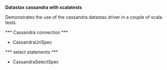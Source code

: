 **Datastax cassandra with scalatests**

Demonstrates the use of the cassandra datastax driver in a couple of scala tests.

*** Cassandra connection ***

* CassandraUriSpec

*** select statements ***

* CassandraSelectSpec
